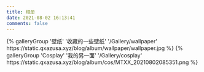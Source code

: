 ```yaml
---
title: 相册
date: 2021-08-02 16:13:41
comments: false
---
```

<div class="gallery-group-main">
{% galleryGroup '壁纸' '收藏的一些壁纸' '/Gallery/wallpaper' https://static.qxazusa.xyz/blog/album/wallpaper/wallpaper.jpg %}
{% galleryGroup 'Cosplay' '我的另一面' '/Gallery/cosplay' https://static.qxazusa.xyz/blog/album/cos/MTXX_20210802085351.png %}
</div>
